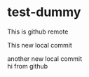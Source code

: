 # test-dummy

This is github remote

This new local commit

another new local commit
<br>
hi from github
